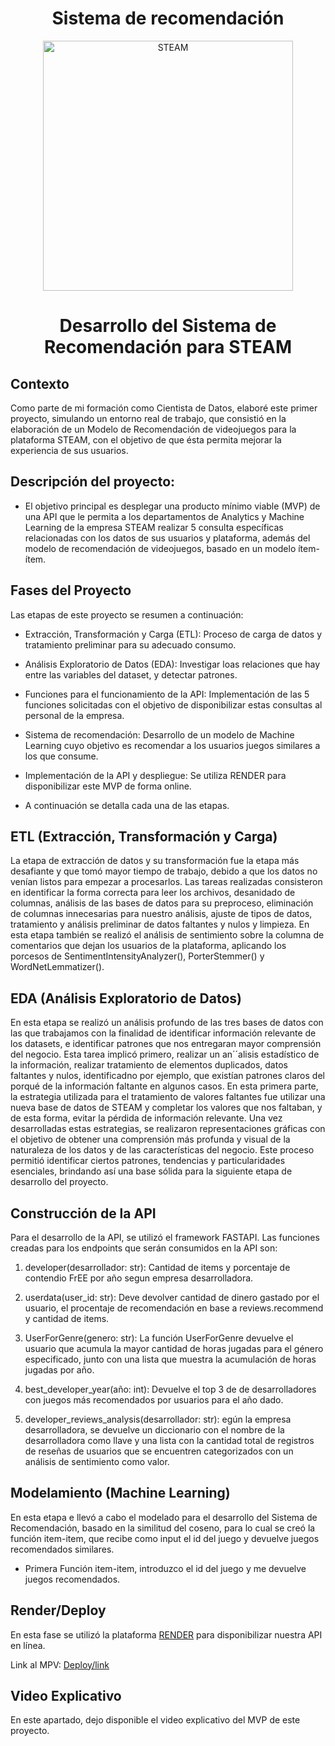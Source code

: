 <h1 align="center"> Sistema de recomendación </h1>


<p align="center">
  <img src="./imagen/steam.png" alt="STEAM" width="400">
</p>


<h1 align="center"> Desarrollo del Sistema de Recomendación para STEAM </h1>

## Contexto

Como parte de mi formación como Cientista de Datos, elaboré este primer proyecto, simulando un entorno real de trabajo, que consistió en la elaboración de un Modelo de Recomendación de videojuegos para la plataforma STEAM, con el objetivo de que ésta permita mejorar la experiencia de sus usuarios.

## Descripción del proyecto:

- El objetivo principal es desplegar una producto mínimo viable (MVP) de una API que le permita a los departamentos de Analytics y Machine Learning de la empresa STEAM realizar 5 consulta específicas relacionadas con los datos de sus usuarios y plataforma, además del modelo de recomendación de videojuegos, basado en un modelo ítem-ítem.


## Fases del Proyecto

Las etapas de este proyecto se resumen a continuación: 

- Extracción, Transformación y Carga (ETL): Proceso de carga de datos y tratamiento preliminar para su adecuado consumo. 

- Análisis Exploratorio de Datos (EDA): Investigar loas relaciones que hay entre las variables del dataset, y detectar patrones. 

- Funciones para el funcionamiento de la API: Implementación de las 5 funciones solicitadas con el objetivo de disponibilizar estas consultas al personal de la empresa.

- Sistema de recomendación: Desarrollo de un modelo de Machine Learning cuyo objetivo es recomendar a los usuarios juegos similares a los que consume.

- Implementación de la API y despliegue: Se utiliza RENDER para disponibilizar este MVP de forma online.

- A continuación se detalla cada una de las etapas.

## ETL (Extracción, Transformación y Carga)

La etapa de extracción de datos y su transformación fue la etapa más desafiante y que tomó mayor tiempo de trabajo, debido a que los datos no venían listos para empezar a procesarlos. Las tareas realizadas consisteron en identificar la forma correcta para leer los archivos, desanidado de columnas, análisis de las bases de datos para su preproceso, eliminación de columnas innecesarias para nuestro análisis, ajuste de tipos de datos, tratamiento y análisis preliminar de datos faltantes y nulos y limpieza. En esta etapa también se realizó el análisis de sentimiento sobre la columna de comentarios que dejan los usuarios de la plataforma, aplicando los porcesos de  SentimentIntensityAnalyzer(), PorterStemmer() y  WordNetLemmatizer().  


## EDA (Análisis Exploratorio de Datos)
En esta etapa se realizó un análisis profundo de las tres bases de datos con las que trabajamos con la finalidad de identificar información relevante de los datasets, e identificar patrones que nos entregaran mayor comprensión del negocio. Esta tarea implicó primero, realizar un an´´alisis estadístico de la información, realizar tratamiento de elementos duplicados, datos faltantes y nulos, identificadno por ejemplo, que existían patrones claros del porqué de la información faltante en algunos casos. En esta primera parte, la estrategia utilizada para el tratamiento de valores faltantes fue utilizar una nueva base de datos de STEAM y completar los valores que nos faltaban, y de esta forma, evitar la pérdida de información relevante. Una vez desarrolladas estas estrategias, se realizaron representaciones gráficas con el objetivo de obtener una comprensión más profunda y visual de la naturaleza de los datos y de las características del negocio. Este proceso permitió identificar ciertos patrones, tendencias y particularidades esenciales, brindando así una base sólida para la siguiente etapa de desarrollo del proyecto.


## Construcción de la API

Para el desarrollo de la API, se utilizó el framework FASTAPI. Las funciones creadas para los endpoints que serán consumidos en la API son:

1. developer(desarrollador: str): Cantidad de items y porcentaje de contendio FrEE por año segun empresa desarrolladora.

2. userdata(user_id: str): Deve devolver cantidad de dinero gastado  por el usuario, el procentaje de recomendación en base a reviews.recommend y cantidad de items.

3. UserForGenre(genero: str): La función UserForGenre devuelve el usuario que acumula la mayor cantidad de horas jugadas para el género especificado, junto con una lista que muestra la acumulación de horas jugadas por año.

4. best_developer_year(año: int): Devuelve el top 3 de de desarrolladores con juegos más recomendados por usuarios para el año dado.

5. developer_reviews_analysis(desarrollador: str): egún la empresa desarrolladora, se devuelve un diccionario con el nombre de la desarrolladora como llave y una lista con la cantidad total 
    de registros de reseñas de usuarios que se encuentren categorizados con un análisis de sentimiento como valor. 

## Modelamiento (Machine Learning)

En esta etapa e llevó a cabo el modelado para el desarrollo del Sistema de Recomendación, basado en la similitud del coseno, para lo cual se creó la función item-item, que recibe como input el id del juego y devuelve juegos recomendados similares.
- Primera Función item-item, introduzco el id del juego y me devuelve juegos recomendados.


## Render/Deploy

En esta fase se utilizó la plataforma [RENDER](https://www.render.com) para disponibilizar nuestra API en línea.

Link al MPV:  [Deploy/link](https://deploy-9w66.onrender.com)


## Video Explicativo

En este apartado, dejo disponible el video explicativo del MVP de este proyecto.

